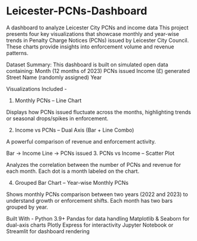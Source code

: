 # Leicester-PCNs-Dashboard
A dashboard to analyze Leicester City PCNs and income data
This project presents four key visualizations that showcase monthly and year-wise trends in Penalty Charge Notices (PCNs) issued by Leicester City Council. These charts provide insights into enforcement volume and revenue patterns.

Dataset Summary:
This dashboard is built on simulated open data containing:
Month (12 months of 2023)
PCNs issued
Income (£) generated
Street Name (randomly assigned)
Year

Visualizations Included -
1. Monthly PCNs – Line Chart

Displays how PCNs issued fluctuate across the months, highlighting trends or seasonal drops/spikes in enforcement.

2. Income vs PCNs – Dual Axis (Bar + Line Combo)

A powerful comparison of revenue and enforcement activity.

Bar → Income
Line → PCNs issued
3. PCNs vs Income – Scatter Plot

Analyzes the correlation between the number of PCNs and revenue for each month. Each dot is a month labeled on the chart.

4. Grouped Bar Chart – Year-wise Monthly PCNs

Shows monthly PCNs comparison between two years (2022 and 2023) to understand growth or enforcement shifts. Each month has two bars grouped by year.

Built With -
Python 3.9+
Pandas for data handling
Matplotlib & Seaborn for dual-axis charts
Plotly Express for interactivity
Jupyter Notebook or Streamlit for dashboard rendering
